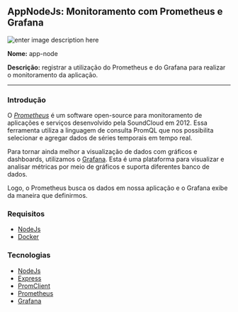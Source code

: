 ## AppNodeJs: Monitoramento com Prometheus e Grafana

![enter image description here](https://img.shields.io/static/v1?label=status&message=em%20constru%C3%A7%C3%A3o&color=orange)

**Nome:** app-node

**Descrição:**  registrar a utilização do Prometheus e do Grafana para realizar o monitoramento da aplicação.

<hr>

###  Introdução

O [*Prometheus*]([https://prometheus.io/](https://prometheus.io/)) é um software open-source para monitoramento de aplicações e serviços desenvolvido pela SoundCloud em 2012. Essa ferramenta utiliza a linguagem de consulta PromQL  que nos possibilita selecionar e agregar dados de séries temporais em tempo real. 

Para tornar ainda melhor a visualização de dados com gráficos e dashboards, utilizamos o [Grafana](https://grafana.com/). Esta é uma plataforma para visualizar e analisar métricas por meio de gráficos e suporta diferentes banco de dados.

Logo, o Prometheus busca os dados em nossa aplicação e o Grafana exibe da maneira que definirmos.

###  Requisitos

 

 - [NodeJs]()
 - [Docker]()

### Tecnologias

 - [NodeJs]()
 - [Express]()
 - [PromClient]()
 - [Prometheus]()
 - [Grafana]()
